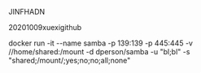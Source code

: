 
JINFHADN  

20201009xuexigithub

docker run -it --name samba -p 139:139 -p 445:445 -v //home/shared:/mount -d dperson/samba -u "bl;bl" -s "shared;/mount/;yes;no;no;all;none"

